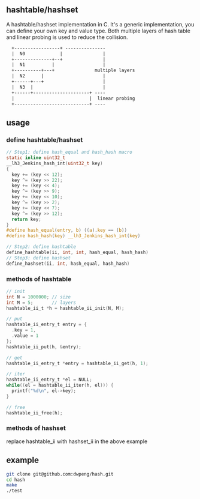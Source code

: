 ## hashtable/hashset
A hashtable/hashset implementation in C. It's a generic implementation, you can define your own key and value type. 
Both multiple layers of hash table and linear probing is used to reduce the collision.
```txt
  +-----------------+ ---------------
  |  N0             |               |
  +--------------+--+               |
  |  N1          |                  |
  +----------+---+               multiple layers
  |  N2      |                      |
  +------+---+                      |
  |  N3  |                          |
  +------+---------------------+ ----
  |                            |  linear probing
  +----------------------------+ ----
```

## usage
### define hashtable/hashset
```c
// Step1: define hash_equal and hash_hash macro
static inline uint32_t
__lh3_Jenkins_hash_int(uint32_t key)
{
  key += (key << 12);
  key ^= (key >> 22);
  key += (key << 4);
  key ^= (key >> 9);
  key += (key << 10);
  key ^= (key >> 2);
  key += (key << 7);
  key ^= (key >> 12);
  return key;
}
#define hash_equal(entry, b) ((a).key == (b))
#define hash_hash(key) __lh3_Jenkins_hash_int(key)

// Step2: define hashtable
define_hashtable(ii, int, int, hash_equal, hash_hash)
// Step3: define hashset
define_hashset(ii, int, hash_equal, hash_hash)
```

### methods of hashtable

```c
// init
int N = 1000000; // size
int M = 5;       // layers
hashtable_ii_t *h = hashtable_ii_init(N, M);

// put
hashtable_ii_entry_t entry = {
  .key = 1,
  .value = 1
};
hashtable_ii_put(h, &entry);

// get 
hashtable_ii_entry_t *entry = hashtable_ii_get(h, 1);

// iter
hashtable_ii_entry_t *el = NULL;
while((el = hashtable_ii_iter(h, el))) {
  printf("%d\n", el->key);
}

// free
hashtable_ii_free(h);
```

### methods of hashset
replace hashtable_ii with hashset_ii in the above example

## example
```bash
git clone git@github.com:dwpeng/hash.git
cd hash
make
./test
```
